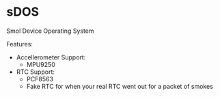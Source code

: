 # sDOS
Smol Device Operating System

Features:
  * Accellerometer Support:
    * MPU9250
  * RTC Support:
    * PCF8563
    * Fake RTC for when your real RTC went out for a packet of smokes 
